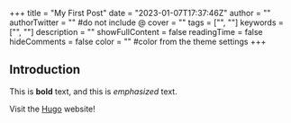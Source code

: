 +++
title = "My First Post"
date = "2023-01-07T17:37:46Z"
author = ""
authorTwitter = "" #do not include @
cover = ""
tags = ["", ""]
keywords = ["", ""]
description = ""
showFullContent = false
readingTime = false
hideComments = false
color = "" #color from the theme settings
+++

## Introduction

This is **bold** text, and this is *emphasized* text.

Visit the [Hugo](https://gohugo.io) website!